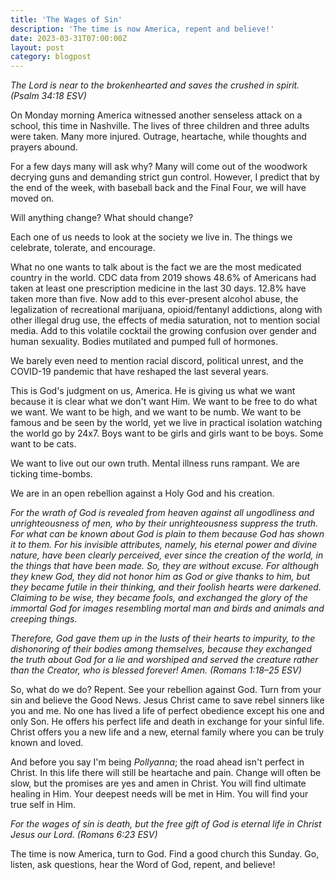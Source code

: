 ```yaml
---
title: 'The Wages of Sin'
description: 'The time is now America, repent and believe!'
date: 2023-03-31T07:00:00Z
layout: post
category: blogpost
---
```


_The Lord is near to the brokenhearted and saves the crushed in spirit. (Psalm 34:18 ESV)_

On Monday morning America witnessed another senseless attack on a school, this time in Nashville. The lives of three children and three adults were taken. Many more injured. Outrage, heartache, while thoughts and prayers abound.

For a few days many will ask why? Many will come out of the woodwork decrying guns and demanding strict gun control. However, I predict that by the end of the week, with baseball back and the Final Four, we will have moved on.

Will anything change? What should change?

Each one of us needs to look at the society we live in. The things we celebrate, tolerate, and encourage.

What no one wants to talk about is the fact we are the most medicated country in the world. CDC data from 2019 shows 48.6% of Americans had taken at least one prescription medicine in the last 30 days. 12.8% have taken more than five. Now add to this ever-present alcohol abuse, the legalization of recreational marijuana, opioid/fentanyl addictions, along with other illegal drug use, the effects of media saturation, not to mention social media. Add to this volatile cocktail the growing confusion over gender and human sexuality. Bodies mutilated and pumped full of hormones.

We barely even need to mention racial discord, political unrest, and the COVID-19 pandemic that have reshaped the last several years.

This is God's judgment on us, America. He is giving us what we want because it is clear what we don't want Him. We want to be free to do what we want. We want to be high, and we want to be numb. We want to be famous and be seen by the world, yet we live in practical isolation watching the world go by 24x7. Boys want to be girls and girls want to be boys. Some want to be cats.

We want to live out our own truth. Mental illness runs rampant. We are ticking time-bombs.

We are in an open rebellion against a Holy God and his creation.

_For the wrath of God is revealed from heaven against all ungodliness and unrighteousness of men, who by their unrighteousness suppress the truth. For what can be known about God is plain to them because God has shown it to them. For his invisible attributes, namely, his eternal power and divine nature, have been clearly perceived, ever since the creation of the world, in the things that have been made. So, they are without excuse. For although they knew God, they did not honor him as God or give thanks to him, but they became futile in their thinking, and their foolish hearts were darkened. Claiming to be wise, they became fools, and exchanged the glory of the immortal God for images resembling mortal man and birds and animals and creeping things._

_Therefore, God gave them up in the lusts of their hearts to impurity, to the dishonoring of their bodies among themselves, because they exchanged the truth about God for a lie and worshiped and served the creature rather than the Creator, who is blessed forever! Amen. (Romans 1:18–25 ESV)_

So, what do we do? Repent. See your rebellion against God. Turn from your sin and believe the Good News. Jesus Christ came to save rebel sinners like you and me. No one has lived a life of perfect obedience except his one and only Son. He offers his perfect life and death in exchange for your sinful life. Christ offers you a new life and a new, eternal family where you can be truly known and loved.

And before you say I'm being _Pollyanna_; the road ahead isn't perfect in Christ. In this life there will still be heartache and pain. Change will often be slow, but the promises are yes and amen in Christ. You will find ultimate healing in Him. Your deepest needs will be met in Him. You will find your true self in Him.

_For the wages of sin is death, but the free gift of God is eternal life in Christ Jesus our Lord. (Romans 6:23 ESV)_

The time is now America, turn to God. Find a good church this Sunday. Go, listen, ask questions, hear the Word of God, repent, and believe!
